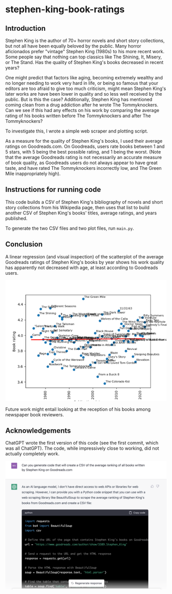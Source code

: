 # stephen-king-book-ratings
## Introduction
Stephen King is the author of 70+ horror novels and short story collections, but not all have been equally beloved by the public. Many horror aficionados prefer "vintage" Stephen King (1980s) to his more recent work. Some people say that nothing can top classics like The Shining, It, Misery, or The Stand. Has the quality of Stephen King's books decreased in recent years?

One might predict that factors like aging, becoming extremely wealthy and no longer needing to work very hard in life, or being so famous that your editors are too afraid to give too much criticism, might mean Stephen King's later works are have been lower in quality and so less well received by the public. But is this the case? Additionally, Stephen King has mentioned coming clean from a drug addiction after he wrote The Tommyknockers. Can we see if this had any effects on his work by comparing the average rating of his books written before The Tommyknockers and after The Tommyknockers?

To investigate this, I wrote a simple web scraper and plotting script.

As a measure for the quality of Stephen King's books, I used their average ratings on Goodreads.com. On Goodreads, users rate books between 1 and 5 stars, with 5 being the best possible rating, and 1 being the worst. (Note that the average Goodreads rating is not necessarily an accurate measure of book quality, as Goodreads users do not always appear to have great taste, and have rated The Tommyknockers incorrectly low, and The Green Mile inappropriately high).



## Instructions for running code
This code builds a CSV of Stephen King's bibliography of novels and short story collections from his Wikipedia page, then uses that list to build another CSV of Stephen King's books' titles, average ratings, and years published.

To generate the two CSV files and two plot files, run `main.py`.



## Conclusion 

A linear regression (and visual inspection) of the scatterplot of the average Goodreads ratings of Stephen King's books by year shows his work quality has apparently not decreased with age, at least according to Goodreads users.

<img src="data/stephen_king_books.png" width = "600">

<div>                        <script type="text/javascript">window.PlotlyConfig = {MathJaxConfig: 'local'};</script>
        <script src="https://cdn.plot.ly/plotly-2.9.0.min.js"></script>                <div id="cd296553-42dc-41c6-a774-73dc2323e959" class="plotly-graph-div" style="height:100%; width:100%;"></div>            <script type="text/javascript">                                    window.PLOTLYENV=window.PLOTLYENV || {};                                    if (document.getElementById("cd296553-42dc-41c6-a774-73dc2323e959")) {                    Plotly.newPlot(                        "cd296553-42dc-41c6-a774-73dc2323e959",                        [{"customdata":[["The Shining"],["It"],["The Stand"],["Misery"],["Carrie"],["The Gunslinger"],["Pet Sematary"],["11/22/63"],["'Salem's Lot"],["The Green Mile"],["Mr. Mercedes"],["Under the Dome"],["The Outsider"],["The Drawing of the Three"],["Cujo"],["Doctor Sleep"],["The Institute"],["Needful Things"],["The Waste Lands"],["Christine"],["Different Seasons"],["Firestarter"],["The Dead Zone"],["Wizard and Glass"],["Cell"],["Bag of Bones"],["Wolves of the Calla"],["The Dark Tower"],["Night Shift"],["Dreamcatcher"],["Song of Susannah"],["Joyland"],["Insomnia"],["Dolores Claiborne"],["The Girl Who Loved Tom Gordon"],["Finders Keepers"],["Gerald's Game"],["Desperation"],["The Dark Half"],["Billy Summers"],["The Tommyknockers"],["The Talisman"],["Fairy Tale"],["Skeleton Crew"],["The Eyes of the Dragon"],["The Running Man"],["Duma Key"],["End of Watch"],["Revival"],["Later"],["Full Dark, No Stars"],["Elevation"],["Four Past Midnight"],["Rose Madder"],["Everything's Eventual"],["Hearts in Atlantis"],["The Wind Through the Keyhole"],["Nightmares and Dreamscapes"],["If It Bleeds"],["Lisey's Story"],["Sleeping Beauties"],["Gwendy's Button Box"],["Black House"],["From a Buick 8"],["The Bazaar of Bad Dreams"],["Cycle of the Werewolf"],["Just After Sunset"],["The Colorado Kid"],["Gwendy's Final Task"],["Thinner"],["The Long Walk"],["The Regulators"],["Blaze"],["Rage"],["Roadwork"]],"hovertemplate":"Date published=%{x}<br>Average rating=%{y}<br>Title=%{customdata[0]}<extra></extra>","legendgroup":"","marker":{"color":"#636efa","symbol":"circle"},"mode":"markers","name":"","orientation":"v","showlegend":false,"x":[1977,1986,1978,1987,1974,1982,1983,2011,1975,1996,2014,2009,2018,1987,1981,2013,2019,1991,1991,1983,1982,1980,1979,1997,2006,1998,2003,2004,1978,2001,2004,2013,1994,1992,1999,2015,1992,1996,1989,2021,1987,1984,2022,1985,1987,1982,2008,2016,2014,2021,2011,2018,1990,1995,2002,1999,2012,1993,2020,2006,2017,2017,2001,2002,2015,1983,2008,2005,2022,1984,1979,1996,2007,1977,1981],"xaxis":"x","y":[4.26,4.25,4.34,4.21,3.98,3.93,4.04,4.32,4.093351330705064,4.47,3.99,3.91,4.0,4.23,3.76,4.12,4.2,3.95,4.25,3.82,4.35,3.91,3.95,4.25,3.66,3.91,4.19,4.27,4.03,3.65,3.99,3.93,3.83,3.91,3.62,4.06,3.56,3.85,3.8,4.23,3.58,4.12,4.17,3.97,3.94,3.89,3.96,4.09,3.8,3.99,4.07,3.66,3.94,3.74,3.97,3.85,4.15,3.95,4.0,3.7,3.73,3.92,4.03,3.47,3.92,3.66,3.88,3.38,4.11,3.76,4.09,3.72,3.75,3.74,3.6],"yaxis":"y","type":"scatter"},{"hovertemplate":"x=%{x}<br>y=%{y}<extra></extra>","legendgroup":"","line":{"color":"darksalmon","dash":"solid"},"marker":{"symbol":"circle"},"mode":"lines","name":"","orientation":"v","showlegend":false,"x":[1977,1986,1978,1987,1974,1982,1983,2011,1975,1996,2014,2009,2018,1987,1981,2013,2019,1991,1991,1983,1982,1980,1979,1997,2006,1998,2003,2004,1978,2001,2004,2013,1994,1992,1999,2015,1992,1996,1989,2021,1987,1984,2022,1985,1987,1982,2008,2016,2014,2021,2011,2018,1990,1995,2002,1999,2012,1993,2020,2006,2017,2017,2001,2002,2015,1983,2008,2005,2022,1984,1979,1996,2007,1977,1981],"xaxis":"x","y":[3.9452287021562777,3.9479889239668955,3.9455353934685684,3.948295615279186,3.9443086282194053,3.946762158717732,3.947068850030023,3.955656206774166,3.944615319531696,3.951055837089804,3.9565762807110385,3.9550428241495847,3.957803045960202,3.948295615279186,3.9464554674054413,3.956269589398748,3.9581097372724927,3.9495223805283493,3.9495223805283493,3.947068850030023,3.946762158717732,3.94614877609315,3.9458420847808595,3.9513625284020946,3.954122750212712,3.9516692197143852,3.9532026762758394,3.95350936758813,3.9455353934685684,3.9525892936512577,3.95350936758813,3.956269589398748,3.950442454465222,3.9498290718406404,3.9519759110266763,3.9568829720233296,3.9498290718406404,3.951055837089804,3.948908997903768,3.9587231198970745,3.948295615279186,3.9473755413423137,3.9590298112093656,3.9476822326546044,3.948295615279186,3.946762158717732,3.9547361328372936,3.9571896633356203,3.9565762807110385,3.9587231198970745,3.955656206774166,3.957803045960202,3.9492156892160586,3.950749145777513,3.9528959849635488,3.9519759110266763,3.955962898086457,3.950135763152931,3.958416428584784,3.954122750212712,3.957496354647911,3.957496354647911,3.9525892936512577,3.9528959849635488,3.9568829720233296,3.947068850030023,3.9547361328372936,3.953816058900421,3.9590298112093656,3.9473755413423137,3.9458420847808595,3.951055837089804,3.954429441525003,3.9452287021562777,3.9464554674054413],"yaxis":"y","type":"scatter"}],                        {"template":{"data":{"bar":[{"error_x":{"color":"#2a3f5f"},"error_y":{"color":"#2a3f5f"},"marker":{"line":{"color":"#E5ECF6","width":0.5},"pattern":{"fillmode":"overlay","size":10,"solidity":0.2}},"type":"bar"}],"barpolar":[{"marker":{"line":{"color":"#E5ECF6","width":0.5},"pattern":{"fillmode":"overlay","size":10,"solidity":0.2}},"type":"barpolar"}],"carpet":[{"aaxis":{"endlinecolor":"#2a3f5f","gridcolor":"white","linecolor":"white","minorgridcolor":"white","startlinecolor":"#2a3f5f"},"baxis":{"endlinecolor":"#2a3f5f","gridcolor":"white","linecolor":"white","minorgridcolor":"white","startlinecolor":"#2a3f5f"},"type":"carpet"}],"choropleth":[{"colorbar":{"outlinewidth":0,"ticks":""},"type":"choropleth"}],"contour":[{"colorbar":{"outlinewidth":0,"ticks":""},"colorscale":[[0.0,"#0d0887"],[0.1111111111111111,"#46039f"],[0.2222222222222222,"#7201a8"],[0.3333333333333333,"#9c179e"],[0.4444444444444444,"#bd3786"],[0.5555555555555556,"#d8576b"],[0.6666666666666666,"#ed7953"],[0.7777777777777778,"#fb9f3a"],[0.8888888888888888,"#fdca26"],[1.0,"#f0f921"]],"type":"contour"}],"contourcarpet":[{"colorbar":{"outlinewidth":0,"ticks":""},"type":"contourcarpet"}],"heatmap":[{"colorbar":{"outlinewidth":0,"ticks":""},"colorscale":[[0.0,"#0d0887"],[0.1111111111111111,"#46039f"],[0.2222222222222222,"#7201a8"],[0.3333333333333333,"#9c179e"],[0.4444444444444444,"#bd3786"],[0.5555555555555556,"#d8576b"],[0.6666666666666666,"#ed7953"],[0.7777777777777778,"#fb9f3a"],[0.8888888888888888,"#fdca26"],[1.0,"#f0f921"]],"type":"heatmap"}],"heatmapgl":[{"colorbar":{"outlinewidth":0,"ticks":""},"colorscale":[[0.0,"#0d0887"],[0.1111111111111111,"#46039f"],[0.2222222222222222,"#7201a8"],[0.3333333333333333,"#9c179e"],[0.4444444444444444,"#bd3786"],[0.5555555555555556,"#d8576b"],[0.6666666666666666,"#ed7953"],[0.7777777777777778,"#fb9f3a"],[0.8888888888888888,"#fdca26"],[1.0,"#f0f921"]],"type":"heatmapgl"}],"histogram":[{"marker":{"pattern":{"fillmode":"overlay","size":10,"solidity":0.2}},"type":"histogram"}],"histogram2d":[{"colorbar":{"outlinewidth":0,"ticks":""},"colorscale":[[0.0,"#0d0887"],[0.1111111111111111,"#46039f"],[0.2222222222222222,"#7201a8"],[0.3333333333333333,"#9c179e"],[0.4444444444444444,"#bd3786"],[0.5555555555555556,"#d8576b"],[0.6666666666666666,"#ed7953"],[0.7777777777777778,"#fb9f3a"],[0.8888888888888888,"#fdca26"],[1.0,"#f0f921"]],"type":"histogram2d"}],"histogram2dcontour":[{"colorbar":{"outlinewidth":0,"ticks":""},"colorscale":[[0.0,"#0d0887"],[0.1111111111111111,"#46039f"],[0.2222222222222222,"#7201a8"],[0.3333333333333333,"#9c179e"],[0.4444444444444444,"#bd3786"],[0.5555555555555556,"#d8576b"],[0.6666666666666666,"#ed7953"],[0.7777777777777778,"#fb9f3a"],[0.8888888888888888,"#fdca26"],[1.0,"#f0f921"]],"type":"histogram2dcontour"}],"mesh3d":[{"colorbar":{"outlinewidth":0,"ticks":""},"type":"mesh3d"}],"parcoords":[{"line":{"colorbar":{"outlinewidth":0,"ticks":""}},"type":"parcoords"}],"pie":[{"automargin":true,"type":"pie"}],"scatter":[{"marker":{"colorbar":{"outlinewidth":0,"ticks":""}},"type":"scatter"}],"scatter3d":[{"line":{"colorbar":{"outlinewidth":0,"ticks":""}},"marker":{"colorbar":{"outlinewidth":0,"ticks":""}},"type":"scatter3d"}],"scattercarpet":[{"marker":{"colorbar":{"outlinewidth":0,"ticks":""}},"type":"scattercarpet"}],"scattergeo":[{"marker":{"colorbar":{"outlinewidth":0,"ticks":""}},"type":"scattergeo"}],"scattergl":[{"marker":{"colorbar":{"outlinewidth":0,"ticks":""}},"type":"scattergl"}],"scattermapbox":[{"marker":{"colorbar":{"outlinewidth":0,"ticks":""}},"type":"scattermapbox"}],"scatterpolar":[{"marker":{"colorbar":{"outlinewidth":0,"ticks":""}},"type":"scatterpolar"}],"scatterpolargl":[{"marker":{"colorbar":{"outlinewidth":0,"ticks":""}},"type":"scatterpolargl"}],"scatterternary":[{"marker":{"colorbar":{"outlinewidth":0,"ticks":""}},"type":"scatterternary"}],"surface":[{"colorbar":{"outlinewidth":0,"ticks":""},"colorscale":[[0.0,"#0d0887"],[0.1111111111111111,"#46039f"],[0.2222222222222222,"#7201a8"],[0.3333333333333333,"#9c179e"],[0.4444444444444444,"#bd3786"],[0.5555555555555556,"#d8576b"],[0.6666666666666666,"#ed7953"],[0.7777777777777778,"#fb9f3a"],[0.8888888888888888,"#fdca26"],[1.0,"#f0f921"]],"type":"surface"}],"table":[{"cells":{"fill":{"color":"#EBF0F8"},"line":{"color":"white"}},"header":{"fill":{"color":"#C8D4E3"},"line":{"color":"white"}},"type":"table"}]},"layout":{"annotationdefaults":{"arrowcolor":"#2a3f5f","arrowhead":0,"arrowwidth":1},"autotypenumbers":"strict","coloraxis":{"colorbar":{"outlinewidth":0,"ticks":""}},"colorscale":{"diverging":[[0,"#8e0152"],[0.1,"#c51b7d"],[0.2,"#de77ae"],[0.3,"#f1b6da"],[0.4,"#fde0ef"],[0.5,"#f7f7f7"],[0.6,"#e6f5d0"],[0.7,"#b8e186"],[0.8,"#7fbc41"],[0.9,"#4d9221"],[1,"#276419"]],"sequential":[[0.0,"#0d0887"],[0.1111111111111111,"#46039f"],[0.2222222222222222,"#7201a8"],[0.3333333333333333,"#9c179e"],[0.4444444444444444,"#bd3786"],[0.5555555555555556,"#d8576b"],[0.6666666666666666,"#ed7953"],[0.7777777777777778,"#fb9f3a"],[0.8888888888888888,"#fdca26"],[1.0,"#f0f921"]],"sequentialminus":[[0.0,"#0d0887"],[0.1111111111111111,"#46039f"],[0.2222222222222222,"#7201a8"],[0.3333333333333333,"#9c179e"],[0.4444444444444444,"#bd3786"],[0.5555555555555556,"#d8576b"],[0.6666666666666666,"#ed7953"],[0.7777777777777778,"#fb9f3a"],[0.8888888888888888,"#fdca26"],[1.0,"#f0f921"]]},"colorway":["#636efa","#EF553B","#00cc96","#ab63fa","#FFA15A","#19d3f3","#FF6692","#B6E880","#FF97FF","#FECB52"],"font":{"color":"#2a3f5f"},"geo":{"bgcolor":"white","lakecolor":"white","landcolor":"#E5ECF6","showlakes":true,"showland":true,"subunitcolor":"white"},"hoverlabel":{"align":"left"},"hovermode":"closest","mapbox":{"style":"light"},"paper_bgcolor":"white","plot_bgcolor":"#E5ECF6","polar":{"angularaxis":{"gridcolor":"white","linecolor":"white","ticks":""},"bgcolor":"#E5ECF6","radialaxis":{"gridcolor":"white","linecolor":"white","ticks":""}},"scene":{"xaxis":{"backgroundcolor":"#E5ECF6","gridcolor":"white","gridwidth":2,"linecolor":"white","showbackground":true,"ticks":"","zerolinecolor":"white"},"yaxis":{"backgroundcolor":"#E5ECF6","gridcolor":"white","gridwidth":2,"linecolor":"white","showbackground":true,"ticks":"","zerolinecolor":"white"},"zaxis":{"backgroundcolor":"#E5ECF6","gridcolor":"white","gridwidth":2,"linecolor":"white","showbackground":true,"ticks":"","zerolinecolor":"white"}},"shapedefaults":{"line":{"color":"#2a3f5f"}},"ternary":{"aaxis":{"gridcolor":"white","linecolor":"white","ticks":""},"baxis":{"gridcolor":"white","linecolor":"white","ticks":""},"bgcolor":"#E5ECF6","caxis":{"gridcolor":"white","linecolor":"white","ticks":""}},"title":{"x":0.05},"xaxis":{"automargin":true,"gridcolor":"white","linecolor":"white","ticks":"","title":{"standoff":15},"zerolinecolor":"white","zerolinewidth":2},"yaxis":{"automargin":true,"gridcolor":"white","linecolor":"white","ticks":"","title":{"standoff":15},"zerolinecolor":"white","zerolinewidth":2}}},"xaxis":{"anchor":"y","domain":[0.0,1.0],"title":{"text":"Date published"}},"yaxis":{"anchor":"x","domain":[0.0,1.0],"title":{"text":"Average rating"}},"legend":{"tracegroupgap":0},"title":{"text":"Stephen King Book Ratings"}},                        {"responsive": true}                    )                };                            </script>        </div>

Future work might entail looking at the reception of his books among newspaper book reviewers.

## Acknowledgements

ChatGPT wrote the first version of this code (see the first commit, which was all ChatGPT). The code, while impressively close to working, did not actually completely work.

<img src="data/chatgpt.png" width = "600">